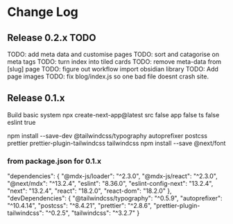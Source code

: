 # Change Log

## Release 0.2.x TODO

TODO: add meta data and customise pages
TODO: sort and catagorise on meta tags
TODO: turn index into tiled cards
TODO: remove meta-data from [slug] page
TODO: figure out workflow import obsidian library
TODO: Add page images
TODO: fix blog/index.js so one bad file doesnt crash site.

## Release 0.1.x

Build basic system npx create-next-app@latest
src false
app false
ts false
eslint true

npm install --save-dev @tailwindcss/typography autoprefixer postcss prettier prettier-plugin-tailwindcss tailwindcss
npm install --save @next/font

### from package.json for 0.1.x

"dependencies": {
"@mdx-js/loader": "^2.3.0",
"@mdx-js/react": "^2.3.0",
"@next/mdx": "^13.2.4",
"eslint": "8.36.0",
"eslint-config-next": "13.2.4",
"next": "13.2.4",
"react": "18.2.0",
"react-dom": "18.2.0"
},
"devDependencies": {
"@tailwindcss/typography": "^0.5.9",
"autoprefixer": "^10.4.14",
"postcss": "^8.4.21",
"prettier": "^2.8.6",
"prettier-plugin-tailwindcss": "^0.2.5",
"tailwindcss": "^3.2.7"
}
